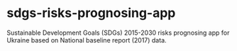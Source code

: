 # sdgs-risks-prognosing-app
Sustainable Development Goals (SDGs) 2015-2030 risks prognosing app for Ukraine based on National baseline report (2017) data.
